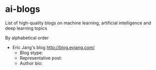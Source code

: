 # ai-blogs
List of high-quality blogs on machine learning, artificial intelligence and deep learning topics

By alphabetical order


- Eric Jang's blog http://blog.evjang.com/
  - Blog stype: 
  - Representative post:
  - Author bio:
  
